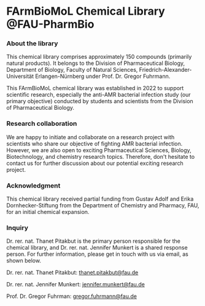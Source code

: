 # FArmBioMoL Chemical Library @FAU-PharmBio

### About the library
This chemical library comprises approximately 150 compounds (primarily natural products). It belongs to the Division of Pharmaceutical Biology, Department of Biology, Faculty of Natural Sciences, Friedrich-Alexander-Universität Erlangen-Nürnberg under Prof. Dr. Gregor Fuhrmann.

This FArmBioMoL chemical library was established in 2022 to support scientific research, especially the anti-AMR bacterial infection study (our primary objective) conducted by students and scientists from the Division of Pharmaceutical Biology.

### Research collaboration
We are happy to initiate and collaborate on a research project with scientists who share our objective of fighting AMR bacterial infection. However, we are also open to exciting Pharmaceutical Sciences, Biology, Biotechnology, and chemistry research topics. Therefore, don't hesitate to contact us for further discussion about our potential exciting research project.

### Acknowledgment
This chemical library received partial funding from Gustav Adolf and Erika Dornhecker-Stiftung from the Department of Chemistry and Pharmacy, FAU, for an initial chemical expansion.

### Inquiry
Dr. rer. nat. Thanet Pitakbut is the primary person responsible for the chemical library, and Dr. rer. nat. Jennifer Munkert is a shared response person.
For further information, please get in touch with us via email, as shown below.

Dr. rer. nat. Thanet Pitakbut: thanet.pitakbut@fau.de


Dr. rer. nat. Jennifer Munkert: jennifer.munkert@fau.de


Prof. Dr. Gregor Fuhrman: gregor.fuhrmann@fau.de

